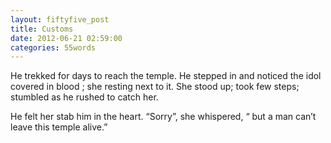 ```yaml
---
layout: fiftyfive_post
title: Customs
date: 2012-06-21 02:59:00
categories: 55words
---
```


He trekked for days to reach the temple. He stepped in and noticed the idol covered in blood ; she resting next to it. She stood up; took few steps; stumbled as he rushed to catch her.

He felt her stab him in the heart. “Sorry”, she whispered, “ but a man can’t leave this temple alive.”
